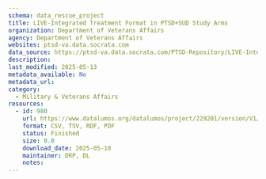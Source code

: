 ```yaml
---
schema: data_rescue_project 
title: LIVE-Integrated Treatment Format in PTSD+SUD Study Arms
organization: Department of Veterans Affairs
agency: Department of Veterans Affairs
websites: ptsd-va.data.socrata.com
data_source: https://ptsd-va.data.socrata.com/PTSD-Repository/LIVE-Integrated-Treatment-Format-in-PTSD-SUD-Study/mjeb-s84c
description: 
last_modified: 2025-05-13
metadata_available: No
metadata_url: 
category:
  - Military & Veterans Affairs 
resources:
  - id: 980
    url: https://www.datalumos.org/datalumos/project/229201/version/V1/view
    format: CSV, TSV, RDF, PDF
    status: Finished
    size: 0.0
    download_date: 2025-05-10
    maintainer: DRP, DL
    notes: 
---
```

